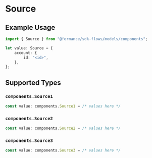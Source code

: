 # Source

## Example Usage

```typescript
import { Source } from "@formance/sdk-flows/models/components";

let value: Source = {
    account: {
        id: "<id>",
    },
};
```

## Supported Types

### `components.Source1`

```typescript
const value: components.Source1 = /* values here */
```

### `components.Source2`

```typescript
const value: components.Source2 = /* values here */
```

### `components.Source3`

```typescript
const value: components.Source3 = /* values here */
```

